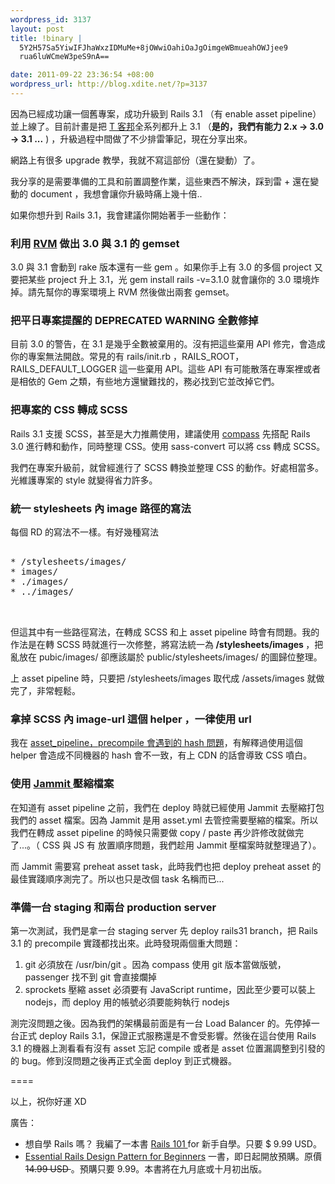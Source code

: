```yaml
--- 
wordpress_id: 3137
layout: post
title: !binary |
  5Y2H57Sa5YiwIFJhaWxzIDMuMe+8jOWwiOahiOaJgOimgeWBmueahOWJjee9
  rua6luWCmeW3peS9nA==

date: 2011-09-22 23:36:54 +08:00
wordpress_url: http://blog.xdite.net/?p=3137
---
```

因為已經成功讓一個舊專案，成功升級到 Rails 3.1 （有 enable asset pipeline）並上線了。目前計畫是把 <a href="http://www.techbang.com.tw">T 客邦</a>全系列都升上 3.1 （<strong>是的，我們有能力 2.x -> 3.0 -> 3.1 ...</strong> ) ，升級過程中間做了不少排雷筆記，現在分享出來。

網路上有很多 upgrade 教學，我就不寫這部份（還在變動）了。

我分享的是需要準備的工具和前置調整作業，這些東西不解決，踩到雷 + 還在變動的 document ，我想會讓你升級時痛上幾十倍..

如果你想升到 Rails 3.1，我會建議你開始著手一些動作：

<h3> 利用 <a href="http://beginrescueend.com/">RVM</a> 做出 3.0 與 3.1 的 gemset</h3>

3.0 與 3.1 會動到 rake 版本還有一些 gem 。如果你手上有 3.0 的多個 project 又要把某些 project 升上 3.1，光 gem install rails -v=3.1.0 就會讓你的 3.0 環境炸掉。請先幫你的專案環境上 RVM 然後做出兩套 gemset。

<h3>把平日專案提醒的 DEPRECATED WARNING 全數修掉</h3>

目前 3.0 的警告，在 3.1 是幾乎全數被棄用的。沒有把這些棄用 API 修完，會造成你的專案無法開啟。常見的有 rails/init.rb ，RAILS_ROOT，RAILS_DEFAULT_LOGGER 這一些棄用 API。這些 API 有可能散落在專案裡或者是相依的 Gem 之類，有些地方還蠻難找的，務必找到它並改掉它們。

<h3>把專案的 CSS 轉成 SCSS </h3>

Rails 3.1 支援 SCSS，甚至是大力推薦使用，建議使用 <a href="http://compass-style.org/">compass</a> 先搭配 Rails 3.0 進行轉和動作，同時整理 CSS。使用 sass-convert 可以將 css 轉成 SCSS。

我們在專案升級前，就曾經進行了 SCSS 轉換並整理 CSS 的動作。好處相當多。光維護專案的 style 就變得省力許多。

<h3> 統一 stylesheets 內 image 路徑的寫法 </h3>

每個 RD 的寫法不一樣。有好幾種寫法

<pre>

* /stylesheets/images/
* images/
* ./images/
* ../images/


</pre>


但這其中有一些路徑寫法，在轉成 SCSS 和上 asset pipeline 時會有問題。我的作法是在轉 SCSS 時就進行一次修整，將寫法統一為<strong> /stylesheets/images </strong> ，把亂放在 pubic/images/ 卻應該屬於 public/stylesheets/images/ 的圖歸位整理。

上 asset pipeline 時，只要把 /stylesheets/images 取代成 /assets/images 就做完了，非常輕鬆。

<h3> 拿掉 SCSS 內 image-url 這個 helper ，一律使用 url </h3>

我在 <a href="http://blog.xdite.net/?p=3128">asset_pipeline，precompile 會遇到的 hash 問題</a>，有解釋過使用這個 helper 會造成不同機器的 hash 會不一致，有上 CDN 的話會導致 CSS 噴白。

<h3>使用 <a href="http://documentcloud.github.com/jammit/">Jammit </a>壓縮檔案 </h3>

在知道有 asset pipeline 之前，我們在 deploy 時就已經使用 Jammit 去壓縮打包我們的 asset 檔案。因為 Jammit 是用 asset.yml 去管控需要壓縮的檔案。所以我們在轉成 asset pipeline 的時候只需要做 copy / paste 再少許修改就做完了...。（ CSS 與 JS 有 放置順序問題，我們趁用 Jammit 壓檔案時就整理過了）。

而 Jammit 需要寫 preheat asset task，此時我們也把 deploy preheat asset 的最佳實踐順序測完了。所以也只是改個 task 名稱而已...



<h3> 準備一台 staging 和兩台 production server </h3>

第一次測試，我們是拿一台 staging server 先 deploy rails31 branch，把 Rails 3.1 的 precompile 實踐都找出來。此時發現兩個重大問題：

1. git 必須放在 /usr/bin/git 。因為 compass 使用 git 版本當做版號，passenger 找不到 git 會直接爛掉
2. sprockets 壓縮 asset 必須要有 JavaScript runtime，因此至少要可以裝上 nodejs，而 deploy 用的帳號必須要能夠執行 nodejs 

 測完沒問題之後。因為我們的架構最前面是有一台 Load Balancer 的。先停掉一台正式 deploy Rails 3.1，保證正式服務還是不會受影響。然後在這台使用 Rails 3.1 的機器上測看看有沒有 asset 忘記 compile 或者是 asset 位置漏調整到引發的的 bug。修到沒問題之後再正式全面 deploy 到正式機器。

====

以上，祝你好運 XD

<div class="note">

廣告：
<ul>
   <li> 想自學 Rails 嗎？ 我編了一本書 <a href="http://rails-101.heroku.com/books/1-rails-101"> Rails 101 </a> for 新手自學。只要 $ 9.99 USD。 </li>
   <li> <a href= "http://rails-101.heroku.com/books/3-essential-rails-pattern"> Essential Rails Design Pattern for Beginners</a> 一書，即日起開放預購。原價 <del> 14.99 USD </del>。預購只要 9.99。本書將在九月底或十月初出版。 </li>

</ul>
</div>
